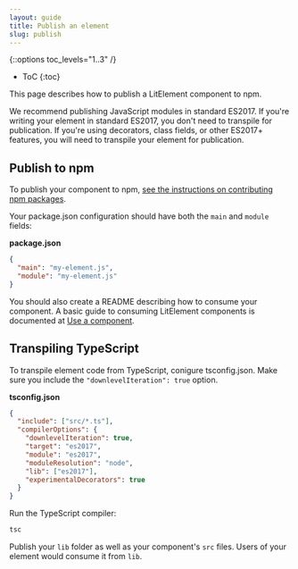 ```yaml
---
layout: guide
title: Publish an element
slug: publish
---
```


{::options toc_levels="1..3" /}
* ToC
{:toc}

This page describes how to publish a LitElement component to npm.

We recommend publishing JavaScript modules in standard ES2017. If you're writing your element in standard ES2017, you don't need to transpile for publication. If you're using decorators, class fields, or other ES2017+ features, you will need to transpile your element for publication.

## Publish to npm

To publish your component to npm, [see the instructions on contributing npm packages](https://docs.npmjs.com/packages-and-modules/contributing-packages-to-the-registry).

Your package.json configuration should have both the `main` and `module` fields:

**package.json**

```json
{
  "main": "my-element.js",
  "module": "my-element.js"
}
```

You should also create a README describing how to consume your component. A basic guide to consuming LitElement components is documented at [Use a component](use).

## Transpiling TypeScript

To transpile element code from TypeScript, conigure tsconfig.json. Make sure you include the `"downlevelIteration": true` option.

**tsconfig.json**

```json
{
  "include": ["src/*.ts"],
  "compilerOptions": {
    "downlevelIteration": true,
    "target": "es2017",
    "module": "es2017",
    "moduleResolution": "node",
    "lib": ["es2017"],
    "experimentalDecorators": true
  }
}
```

Run the TypeScript compiler: 

```bash
tsc 
```

Publish your `lib` folder as well as your component's `src` files. Users of your element would consume it from `lib`.
